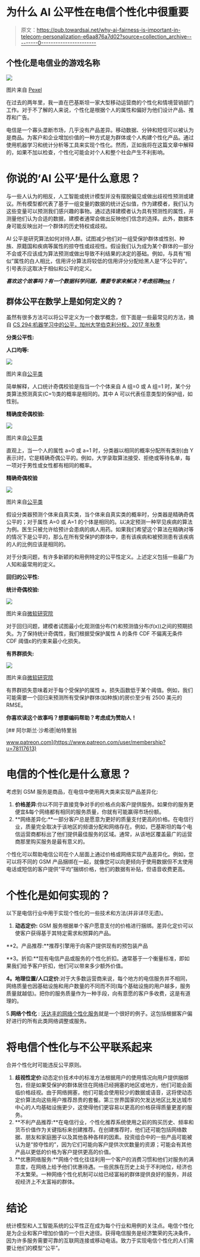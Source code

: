 # 为什么 AI 公平性在电信个性化中很重要

> 原文：<https://pub.towardsai.net/why-ai-fairness-is-important-in-telecom-personalization-e6aa876a7d02?source=collection_archive---------0----------------------->

## 个性化是电信业的游戏名称

![](img/f8d2287f6f6858914ad94b61a4689ad0.png)

图片来自 [Pexel](https://www.pexels.com/photo/broadcast-tower-94844/)

在过去的两年里，我一直在巴基斯坦一家大型移动运营商的个性化和情境营销部门工作。对于不了解的人来说，个性化是根据个人的属性和偏好为他们设计产品、推荐和广告。

电信是一个寡头垄断市场，几乎没有产品差异。移动数据、分钟和短信可以被认为是商品。为客户和企业增加价值的一种方式是为群体或个人构建个性化产品。通过使用机器学习和统计分析等工具来实现个性化。然而，正如我将在这篇文章中解释的，如果不加以检查，个性化可能会对个人和整个社会产生不利影响。

# 你说的‘AI 公平’是什么意思？

与一些人认为的相反，人工智能或统计模型并没有摆脱偏见或做出歧视性预测或建议。所有模型都代表了基于一组变量的数据的统计近似值，作为建模者，我们认为这些变量可以预测我们感兴趣的事物。通过选择建模者认为具有预测性的属性，并测量他们认为合适的数据，建模者通常会做出反映他们信念的选择。此外，数据本身可能反映出对一个群体的历史特权或歧视。

AI 公平是研究算法如何对待人群。试图减少他们对一组受保护群体或性别、种族、原籍国和疾病等属性的掠夺性或歧视性。假设我们认为成为某个群体的一部分不会或不应该成为算法预测或做出导致不利结果的决定的基础。例如，与具有“相似”属性的白人相比，信用评分算法将较低的信用评分分配给黑人是“不公平的”。引号表示这取决于相似和公平的定义。

***喜欢这个故事吗？有一个数据科学问题，需要专家来解决？考虑招聘***[***me***](https://www.upwork.com/ab/flservices/workwith/naivebayesian)***！***

## 群体公平在数学上是如何定义的？

虽然有很多方法可以将公平定义为一个数学概念，但下面是一些最常见的方法，摘自 [CS 294:机器学习中的公平，加州大学伯克利分校，2017 年秋季](https://fairmlclass.github.io/)

**分类公平性:**

**人口均等:**

![](img/9a12c43dca3fb820bfcf305aadeb549f.png)

图片来自[公平类](https://fairmlclass.github.io/1.html#/23)

简单解释，人口统计奇偶校验是指当一个个体来自 A 组=0 或 A 组=1 时，某个分类算法预测真实(C=1)类的概率是相同的。其中 A 可以代表任意类型的保护组，如性别。

**精确度奇偶校验:**

![](img/f2a98da1c23e7af1be06c68576e3ff36.png)

图片来自[公平类](https://fairmlclass.github.io/1.html#/23)

直观上，当一个人的属性 a=0 或 a=1 时，分类器以相同的概率分配所有类别(由 Y 表示)时，它是精确奇偶公平的。例如，大学录取算法接受、拒绝或等待名单，每一项对于男性或女性都有相同的概率。

**精确奇偶校验**

![](img/064d77fa23913247ea42e31f7838b17a.png)

图片来自[公平类](https://fairmlclass.github.io/1.html#/23)

假设分类器预测个体来自真实类，当个体来自真实类的概率时，分类器是精确奇偶公平的；对于属性 A=0 或 A=1 的个体是相同的。以决定预测一种罕见疾病的算法为例。医生只被允许给预计会患病的病人用药。如果我们希望这个算法在精确对等的情况下是公平的，那么在所有受保护的群体中，患有该疾病和被预测患有该疾病的人的比例应该是相同的。

对于分类问题，有许多新颖的和用例特定的公平性定义。上述定义包括一些最广为人知和最常用的定义。

**回归的公平性:**

**统计奇偶校验:**

![](img/3aa2db764d2c5b0c518806acff0cfb0a.png)

图片来自[微软研究院](https://www.microsoft.com/en-us/research/uploads/prod/2019/11/agarwal19d.pdf)

对于回归问题，建模者试图最小化观测值分布(Y)和预测值分布(f(x))之间的预期损失。为了保持统计奇偶性，我们根据受保护属性 A 的条件 CDF 不偏离无条件 CDF 阈值ε的约束来最小化损失。

**有界群损失:**

![](img/9df4414776246cc52eab0b5a30e2c8d6.png)

图片来自[微软研究院](https://www.microsoft.com/en-us/research/uploads/prod/2019/11/agarwal19d.pdf)

有界群损失意味着对于每个受保护的属性 a，损失函数低于某个阈值。例如，我们可能需要一个回归来预测所有受保护群体(如种族)的房价至少有 2500 美元的 RMSE。

**你喜欢读这个故事吗？想要编码帮助？考虑成为赞助人！**

[](https://www.patreon.com/user/membership?u=78117613) [## 阿尔斯兰·沙希德|帕特里翁

www.patreon.com](https://www.patreon.com/user/membership?u=78117613) 

# 电信的个性化是什么意思？

考虑到 GSM 服务是商品，在电信中使用两大类来实现产品差异化:

1.  **价格差异**:你以不同于直接竞争对手的价格点向客户提供服务。如果你的服务更便宜&每个网络都有相同的服务质量，你就有可能赢得市场份额。
2.  **网络差异化:**一部分客户总是愿意为更好的质量支付更高的价格。在电信行业，质量完全取决于该地区的频谱分配和网络存在。例如，巴基斯坦的每个电信运营商都标出了他们提供最佳服务的区域。通常，从该地区覆盖最广的运营商那里购买服务是最有意义的。

个性化可以帮助电信公司在个人层面上通过价格或网络实现产品差异化。例如，您可以将不同的 GSM 产品捆绑在一起，就像您可以向更倾向于使用数据但不太使用电话或短信的客户提供“平均”捆绑价格，他们的数据有补贴，但语音收费更高。

# **个性化是如何实现的？**

以下是电信行业中用于实现个性化的一些技术和方法(并非详尽无遗)。

1.  **动态定价:** GSM 服务根据单个客户愿意支付的价格进行捆绑。差异化定价可以使客户获得基于其特定需求和预算的产品。

**2。产品推荐:**推荐引擎用于向客户提供现有的预包装产品

**3。折扣:**现有电信产品或服务的个性化折扣。通常基于一个衡量标准，即如果我们给予客户折扣，他们可以带来多少额外价值。

**4。地理位置/人口定价**:对于大多数运营商来说，每个地方的电信服务并不相同，网络质量也因基础设施和用户数量的不同而不同(每个基础设施的用户越多，服务质量就越低)。把你的服务质量作为一种手段，向有意愿的客户多收费，这是有道理的。

5.**网络个性化** : [沃达丰的网络个性化服务](https://www.vodafone.com/what-we-do/technology/network-as-platform-naap/personalising-network)就是一个很好的例子。这包括根据客户偏好进行的所有此类网络调整或服务。

# 将电信个性化与不公平联系起来

合并个性化时可能违反公平原则。

1.  **歧视性定价**:动态定价技术中的标准方法根据用户的使用情况向用户提供捆绑包，但是如果受保护的群体居住在网络已经拥塞的地区或地方，他们可能会面临价格歧视。由于网络拥塞，他们可能会使用较少的数据或语音，这将使动态定价算法向这些用户推荐昂贵的套餐。第三世界国家的欠发达地区比发达城市中心的人均基础设施更少，这使得他们更容易以更高的价格获得质量更差的服务。
2.  **不利产品推荐:**在电信行业，个性化推荐系统使用之前的购买历史、频率和货币价值作为关键指标来创建推荐。在创建推荐时，他们还可能包括网络数据、朋友和家庭圈子以及其他各种各样的因素。投资组合中的一些产品可能被认为是“掠夺性的”，因为它们可能向客户提供次优数量的资源；可能会有其他产品以更低的价格为客户提供更高的价值。
3.  **优惠网络服务:**网络个性化往往利用一个客户的消费习惯和他们对服务的满意度，在网络上给予他们优惠待遇。一些民族在历史上处于不利地位，经济也不太繁荣。一种网络个性化机制可以给已经富裕的群体提供良好的服务，并歧视经济上不太富裕的群体。

# **结论**

统计模型和人工智能系统的公平性正在成为每个行业和用例的关注点。电信个性化是为企业和客户增加价值的一个巨大途径。获得电信服务是经济繁荣的先决条件，因为许多服务需要可靠的互联网连接或移动电话。致力于实现电信个性化的人们需要让他们的模型“公平”。